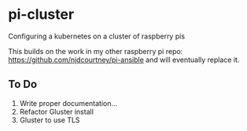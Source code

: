 # pi-cluster
Configuring a kubernetes on a cluster of raspberry pis

This builds on the work in my other raspberry pi repo: https://github.com/njdcourtney/pi-ansible and will eventually replace it.

## To Do

1. Write proper documentation...
1. Refactor Gluster install
1. Gluster to use TLS